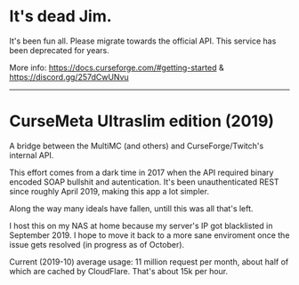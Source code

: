 # It's dead Jim.

It's been fun all. Please migrate towards the official API. This service has been deprecated for years.

More info: https://docs.curseforge.com/#getting-started & https://discord.gg/257dCwUNvu

---

# CurseMeta Ultraslim edition (2019)

A bridge between the MultiMC (and others) and CurseForge/Twitch's internal API.

This effort comes from a dark time in 2017 when the API required binary encoded SOAP bullshit and autentication.
It's been unauthenticated REST since roughly April 2019, making this app a lot simpler.

Along the way many ideals have fallen, untill this was all that's left.

I host this on my NAS at home because my server's IP got blacklisted in September 2019.
I hope to move it back to a more sane enviroment once the issue gets resolved (in progress as of October).

Current (2019-10) average usage: 11 million request per month, about half of which are cached by CloudFlare. That's about 15k per hour.
